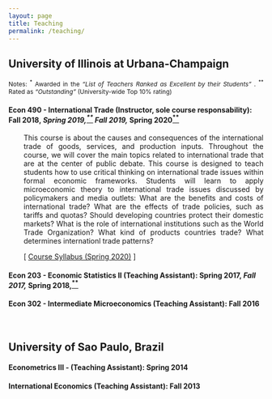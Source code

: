```yaml
---
layout: page
title: Teaching
permalink: /teaching/
---
```



## University of Illinois at Urbana-Champaign
<p style="font-size:12px" align="justify">Notes: <sup>*</sup> Awarded in the <em>“List of Teachers Ranked as Excellent by their Students” </em>. <sup>**</sup> Rated as <em>“Outstanding”</em> (University-wide Top 10% rating)</p>

#### <b>Econ 490 - International Trade</b> (Instructor, sole course responsability): <font style="font-size:14px"> Fall 2018,<a href="https://citl.illinois.edu/docs/default-source/teachers-ranked-as-excellent/tre-2018-fall.pdf#page=21" target="_blank"><sup>*</sup></a> Spring 2019,<a href="https://citl.illinois.edu/docs/default-source/teachers-ranked-as-excellent/tre-2019-spring.pdf#page=19" target="_blank"><sup>**</sup></a> Fall 2019,<a href="https://citl.illinois.edu/docs/default-source/teachers-ranked-as-excellent/tre-2019-fall.pdf#page=20" target="_blank"><sup>*</sup></a> Spring 2020<a href="https://citl.illinois.edu/docs/default-source/teachers-ranked-as-excellent/tre-2020-spring.pdf#page=17" target="_blank"><sup>**</sup></a></font>

   <div style="padding-left: 30px;">
   <p style="font-size:14px"  align="justify">This course is about the causes and consequences of the international trade of goods, services, and production inputs. Throughout the course, we will cover the main topics related to international trade that are at the center of public debate.  This course is designed to teach students how to use critical thinking on international trade issues within formal economic frameworks. Students will learn to apply microeconomic theory to international trade issues discussed by policymakers and media outlets: What are the benefits and costs of international trade?  What are the effects of trade policies, such as tariffs and quotas? Should developing countries protect their domestic markets? What is the role of international institutions such as the World Trade Organization? What kind of products countries trade? What determines internationl trade patterns?  </p>

  <p style="font-size:14px">[ <a href="/files/Econ_490_International_Trade___Syllabus.pdf" target="_blank">Course Syllabus (Spring 2020)</a> ]</p>
   </div>
 
#### <b>Econ 203 - Economic Statistics II</b> (Teaching Assistant): <font style="font-size:14px"> Spring 2017,<a href="https://citl.illinois.edu/docs/default-source/teachers-ranked-as-excellent/tre-2017-spring.pdf#page=19" target="_blank"><sup>*</sup></a> Fall 2017,<a href="https://citl.illinois.edu/docs/default-source/teachers-ranked-as-excellent/tre-2017-fall.pdf#page=21" target="_blank"><sup>*</sup></a> Spring 2018,<a href="https://citl.illinois.edu/docs/default-source/teachers-ranked-as-excellent/tre-2018-spring.pdf#page=18" target="_blank"><sup>**</sup></a></font>

   

#### <b>Econ 302 - Intermediate Microeconomics</b> (Teaching Assistant): <font style="font-size:14px">Fall 2016</font>

  <br>

## University of Sao Paulo, Brazil
#### <b>Econometrics III</b> - (Teaching Assistant): <font style="font-size:14px">Spring 2014</font>
#### <b>International Economics</b> (Teaching Assistant): <font style="font-size:14px">Fall 2013</font>
